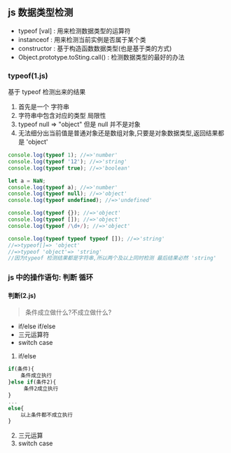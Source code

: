 ## js 数据类型检测

-   typeof [val] : 用来检测数据类型的运算符
-   instanceof : 用来检测当前实例是否属于某个类
-   constructor : 基于构造函数数据类型(也是基于类的方式)
-   Object.prototype.toSting.call() : 检测数据类型的最好的办法

### typeof(1.js)

基于 typeof 检测出来的结果

1. 首先是一个 字符串
2. 字符串中包含对应的类型
   局限性
3. typeof null => "object" 但是 null 并不是对象
4. 无法细分出当前值是普通对象还是数组对象,只要是对象数据类型,返回结果都是 'object'

```javascript
console.log(typeof 1); //=>'number'
console.log(typeof '12'); //=>'string'
console.log(typeof true); //=>'boolean'

let a = NaN;
console.log(typeof a); //=>'number'
console.log(typeof null); //=>'object'
console.log(typeof undefined); //=>'undefined'

console.log(typeof {}); //=>'object'
console.log(typeof []); //=>'object'
console.log(typeof /\d+/); //=>'object'

console.log(typeof typeof typeof []); //=>'string'
//=>typeof[]=> 'object'
//=>typeof 'object'=> 'string'
//因为typeof 检测结果都是字符串,所以两个及以上同时检测 最后结果必然 'string'
```

### js 中的操作语句: 判断 循环

#### 判断(2.js)

> 条件成立做什么?不成立做什么?

-   if/else if/else
-   三元运算符
-   switch case

1. if/else

```javascript
if(条件){
    条件成立执行
}else if(条件2){
     条件2成立执行
}
...
else{
    以上条件都不成立执行
}
```

2. 三元运算
3. switch case

